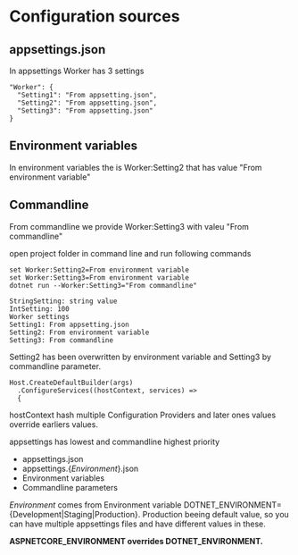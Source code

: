 # Configuration sources

## appsettings.json
In appsettings Worker has 3 settings
```
"Worker": {
  "Setting1": "From appsetting.json",
  "Setting2": "From appsetting.json",
  "Setting3": "From appsetting.json"
}
```
## Environment variables
In environment variables the is Worker:Setting2 that has value "From environment variable"

## Commandline
From commandline we provide Worker:Setting3 with valeu "From commandline"

open project folder in command line and run following commands
```
set Worker:Setting2=From environment variable
set Worker:Setting3=From environment variable
dotnet run --Worker:Setting3="From commandline"
```

```
StringSetting: string value
IntSetting: 100
Worker settings
Setting1: From appsetting.json
Setting2: From environment variable
Setting3: From commandline
```
Setting2 has been overwritten by environment variable and Setting3 by commandline parameter.  

```
Host.CreateDefaultBuilder(args)
  .ConfigureServices((hostContext, services) =>
  {
```
hostContext hash multiple Configuration Providers and later ones values override earliers values.  
  
appsettings has lowest and commandline highest priority
- appsettings.json
- appsettings.{_Environment_}.json
- Environment variables
- Commandline parameters
  
_Environment_ comes from Environment variable DOTNET_ENVIRONMENT={Development|Staging|Production}. Production beeing default value, so you can have multiple appsettings files and have different values in these.  

**ASPNETCORE_ENVIRONMENT overrides DOTNET_ENVIRONMENT.**

